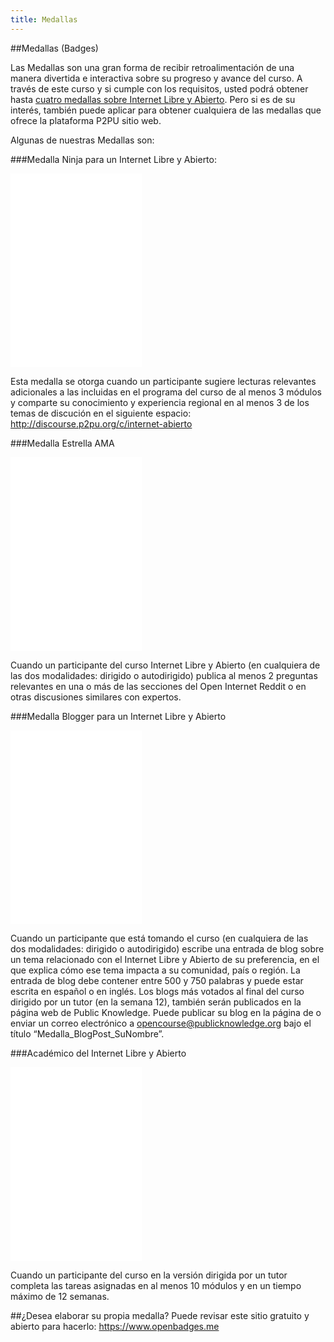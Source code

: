 ```yaml
---
title: Medallas 
---
```

##Medallas (Badges)

Las Medallas son una gran forma de recibir retroalimentación de una manera divertida e interactiva sobre su progreso y avance del curso.   A través  de este curso y si cumple con los requisitos, usted podrá  obtener hasta <a href="http://badges.p2pu.org/en/browse/new/" target="_blank">cuatro medallas sobre Internet Libre y Abierto</a>. Pero si es  de su interés, también puede aplicar para obtener cualquiera de las medallas que ofrece la plataforma P2PU sitio web.

Algunas de nuestras Medallas son:

###Medalla Ninja para un Internet Libre y Abierto: 

<iframe id="badge_embed" type="text/html" frameborder="0" height="310" width="210" src="//badges.p2pu.org/en/badge/view/658/embedded/?rendering=normal"></iframe>

Esta medalla se otorga cuando un participante sugiere lecturas relevantes adicionales a las incluidas en el programa del curso de al menos 3 módulos y comparte su conocimiento  y experiencia regional en al menos 3 de los temas de discución en el siguiente espacio: <a href="http://discourse.p2pu.org/c/internet-abierto" target="_blank">http://discourse.p2pu.org/c/internet-abierto</a> 

###Medalla Estrella AMA

<iframe id="badge_embed" type="text/html" frameborder="0" height="310" width="210" src="//badges.p2pu.org/en/badge/view/661/embedded/?rendering=normal"></iframe>

Cuando un participante del curso Internet Libre y Abierto (en cualquiera de las dos modalidades: dirigido o autodirigido) publica al menos 2 preguntas relevantes en una o más  de las secciones del Open Internet Reddit o en otras discusiones similares con expertos.

###Medalla Blogger para un Internet Libre y Abierto

<iframe id="badge_embed" type="text/html" frameborder="0" height="310" width="210" src="//badges.p2pu.org/en/badge/view/660/embedded/?rendering=normal"></iframe>

Cuando un participante que  está tomando el curso (en cualquiera de las dos modalidades: dirigido o autodirigido)  escribe una entrada de blog sobre un tema relacionado con el Internet Libre y Abierto de su preferencia, en el que explica cómo ese tema impacta a su comunidad, país o región. La entrada de blog debe contener entre 500 y 750 palabras y puede estar escrita en español o en inglés. Los blogs más votados al final del curso dirigido por un tutor (en la  semana 12), también serán publicados en la página web de Public Knowledge. Puede publicar su blog en la página de  <medallas>  o enviar un correo electrónico a <a href="opencourse@publicknowledge.org" target="_blank">opencourse@publicknowledge.org</a> bajo el título “Medalla_BlogPost_SuNombre”.

###Académico del Internet Libre y Abierto

<iframe id="badge_embed" type="text/html" frameborder="0" height="310" width="210" src="//badges.p2pu.org/en/badge/view/659/embedded/?rendering=normal"></iframe>

Cuando un participante del curso en la versión dirigida por un tutor completa las tareas asignadas en al menos 10 módulos y en un tiempo máximo de 12 semanas.

##¿Desea elaborar su propia medalla?
Puede revisar este sitio gratuito y abierto para hacerlo: <a href="https://www.openbadges.me" target="_blank">https://www.openbadges.me</a> 

